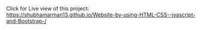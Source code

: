 Click for Live view of this project: https://shubhamarman13.github.io/Website-by-using-HTML-CSS--jvascript-and-Bootstrap-/
